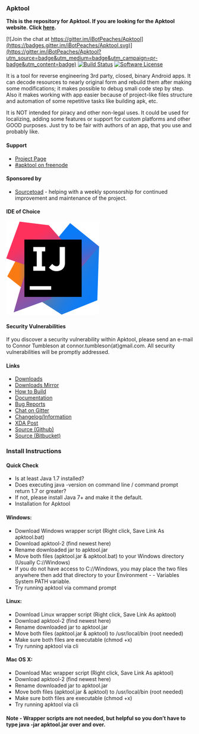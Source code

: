 ### Apktool
**This is the repository for Apktool. If you are looking for the Apktool website. Click [here](https://github.com/iBotPeaches/Apktool/tree/gh-pages).**

[![Join the chat at https://gitter.im/iBotPeaches/Apktool](https://badges.gitter.im/iBotPeaches/Apktool.svg)](https://gitter.im/iBotPeaches/Apktool?utm_source=badge&utm_medium=badge&utm_campaign=pr-badge&utm_content=badge)
[![Build Status](https://travis-ci.org/iBotPeaches/Apktool.svg?branch=master)](https://travis-ci.org/iBotPeaches/Apktool)
[![Software License](https://img.shields.io/badge/license-Apache%202.0-brightgreen.svg)](https://github.com/iBotPeaches/Apktool/blob/master/LICENSE)

It is a tool for reverse engineering 3rd party, closed, binary Android apps. It can decode resources to nearly original form and rebuild them after making some modifications; it makes possible to debug smali code step by step. Also it makes working with app easier because of project-like files structure and automation of some repetitive tasks like building apk, etc.

It is NOT intended for piracy and other non-legal uses. It could be used for localizing, adding some features or support for custom platforms and other GOOD purposes. Just try to be fair with authors of an app, that you use and probably like.

#### Support
- [Project Page](http://ibotpeaches.github.io/Apktool/)
- [#apktool on freenode](http://webchat.freenode.net/?channels=apktool)

#### Sponsored by

* [Sourcetoad](https://www.sourcetoad.com/cool-tools/apktool/) - helping with a weekly sponsorship for continued improvement and maintenance of the project.

#### IDE of Choice

![JetBrains IntelliJ](.github/intellij.png?raw=true "IntelliJ")


#### Security Vulnerabilities

If you discover a security vulnerability within Apktool, please send an e-mail to Connor Tumbleson at connor.tumbleson(at)gmail.com. All security vulnerabilities will be promptly addressed.

#### Links
- [Downloads](https://bitbucket.org/iBotPeaches/apktool/downloads)
- [Downloads Mirror](http://connortumbleson.com/apktool/)
- [How to Build](http://ibotpeaches.github.io/Apktool/build/)
- [Documentation](http://ibotpeaches.github.io/Apktool/documentation/)
- [Bug Reports](https://github.com/iBotPeaches/Apktool/issues)
- [Chat on Gitter](https://gitter.im/iBotPeaches/Apktool)
- [Changelog/Information](http://ibotpeaches.github.io/Apktool/changes/)
- [XDA Post](http://forum.xda-developers.com/showthread.php?p=28366939)
- [Source (Github)](https://github.com/iBotPeaches/Apktool)
- [Source (Bitbucket)](https://bitbucket.org/iBotPeaches/apktool/)


### Install Instructions
#### Quick Check
- Is at least Java 1.7 installed?
- Does executing java -version on command line / command prompt return 1.7 or greater?
- If not, please install Java 7+ and make it the default.
- Installation for Apktool
#### Windows:
- Download Windows wrapper script (Right click, Save Link As apktool.bat)
- Download apktool-2 (find newest here)
- Rename downloaded jar to apktool.jar
- Move both files (apktool.jar & apktool.bat) to your Windows directory (Usually C://Windows)
- If you do not have access to C://Windows, you may place the two files anywhere then add that directory to your Environment - - Variables System PATH variable.
- Try running apktool via command prompt
#### Linux:
- Download Linux wrapper script (Right click, Save Link As apktool)
- Download apktool-2 (find newest here)
- Rename downloaded jar to apktool.jar
- Move both files (apktool.jar & apktool) to /usr/local/bin (root needed)
- Make sure both files are executable (chmod +x)
- Try running apktool via cli
#### Mac OS X:
- Download Mac wrapper script (Right click, Save Link As apktool)
- Download apktool-2 (find newest here)
- Rename downloaded jar to apktool.jar
- Move both files (apktool.jar & apktool) to /usr/local/bin (root needed)
- Make sure both files are executable (chmod +x)
- Try running apktool via cli
#### Note - Wrapper scripts are not needed, but helpful so you don’t have to type java -jar apktool.jar over and over.
